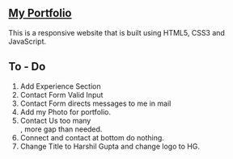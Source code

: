## [My Portfolio](https://harshil-gupta.github.io/Portfolio/)
This is a responsive website that is built using HTML5, CSS3 and JavaScript.


## To - Do
1. Add Experience Section
2. Contact Form Valid Input
3. Contact Form directs messages to me in mail 
4. Add my Photo for portfolio.
5. Contact Us too many <br>, more gap than needed.
6. Connect and contact at bottom do nothing.
7. Change Title to Harshil Gupta and change logo to HG.
